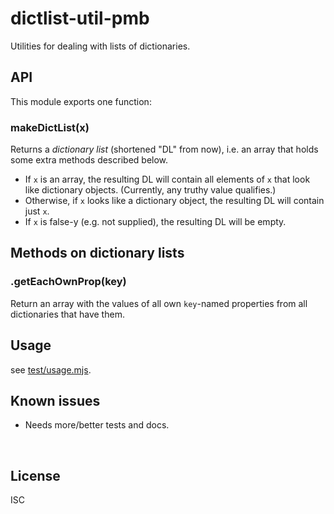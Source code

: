 ﻿
<!--#echo json="package.json" key="name" underline="=" -->
dictlist-util-pmb
=================
<!--/#echo -->

<!--#echo json="package.json" key="description" -->
Utilities for dealing with lists of dictionaries.
<!--/#echo -->



API
---

This module exports one function:

### makeDictList(x)

Returns a _dictionary list_ (shortened "DL" from now),
i.e. an array that holds some extra methods described below.

* If `x` is an array,
  the resulting DL will contain all elements of `x` that
  look like dictionary objects.
  (Currently, any truthy value qualifies.)
* Otherwise, if `x` looks like a dictionary object,
  the resulting DL will contain just `x`.
* If `x` is false-y (e.g. not supplied),
  the resulting DL will be empty.



Methods on dictionary lists
---------------------------

### .getEachOwnProp(key)

Return an array with the values of all own `key`-named properties from
all dictionaries that have them.





Usage
-----

see [test/usage.mjs](test/usage.mjs).


<!--#toc stop="scan" -->



Known issues
------------

* Needs more/better tests and docs.




&nbsp;


License
-------
<!--#echo json="package.json" key=".license" -->
ISC
<!--/#echo -->
